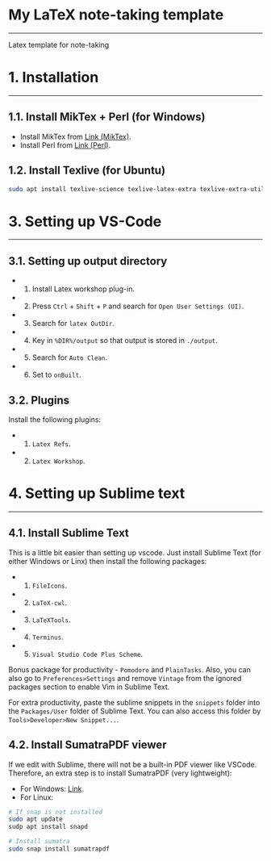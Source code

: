 # My LaTeX note-taking template
---
Latex template for note-taking

# 1. Installation 
---
## 1.1. Install MikTex + Perl (for Windows)
- Install MikTex from [Link (MikTex)](https://miktex.org/download).
- Install Perl from [Link (Perl)](https://strawberryperl.com/).

## 1.2. Install Texlive (for Ubuntu)
```bash
sudo apt install texlive-science texlive-latex-extra texlive-extra-utils latexmk texlive-publishers texlive-science
```

# 3. Setting up VS-Code
---

## 3.1. Setting up output directory
- 1. Install Latex workshop plug-in.
- 2. Press `Ctrl` + `Shift` + `P` and search for `Open User Settings (UI)`.
- 3. Search for `latex OutDir`.
- 4. Key in `%DIR%/output` so that output is stored in `./output`.
- 5. Search for `Auto Clean`.
- 6. Set to `onBuilt`. 

## 3.2. Plugins
Install the following plugins:
- 1. `Latex Refs`.
- 2. `Latex Workshop`.

# 4. Setting up Sublime text
---
## 4.1. Install Sublime Text
This is a little bit easier than setting up vscode. Just install Sublime Text (for either Windows or Linx) then install the following packages:
- 1. `FileIcons`.
- 2. `LaTeX-cwl`.
- 3. `LaTeXTools`.
- 4. `Terminus`.
- 5. `Visual Studio Code Plus Scheme`.

Bonus package for productivity - `Pomodoro` and `PlainTasks`. Also, you can also go to `Preferences>Settings` and remove `Vintage` from the ignored packages section to enable Vim in Sublime Text.

For extra productivity, paste the sublime snippets in the `snippets` folder into the `Packages/User` folder of Sublime Text. You can also access this folder by `Tools>Developer>New Snippet...`.

## 4.2. Install SumatraPDF viewer
If we edit with Sublime, there will not be a built-in PDF viewer like VSCode. Therefore, an extra step is to install SumatraPDF (very lightweight):
- For Windows: [Link](https://www.sumatrapdfreader.org/download-free-pdf-viewer).
- For Linux: 
```bash
# If snap is not installed
sudo apt update
sudp apt install snapd 

# Install sumatra
sudo snap install sumatrapdf
```

